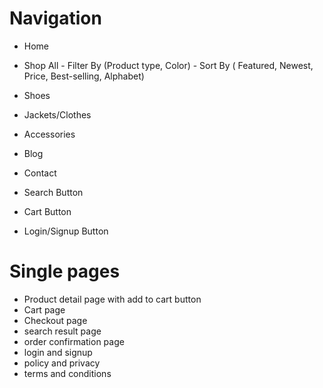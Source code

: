 # Navigation
 
- Home
- Shop All - Filter By (Product type, Color) - Sort By ( Featured, Newest,
  Price, Best-selling, Alphabet)
- Shoes
- Jackets/Clothes
- Accessories
- Blog 
- Contact 

- Search Button
- Cart Button
- Login/Signup Button

# Single pages


- Product detail page with add to cart button
- Cart page
- Checkout page
- search result page
- order confirmation page
- login and signup
- policy and privacy
- terms and conditions


   
   
   
   
   
   
   



